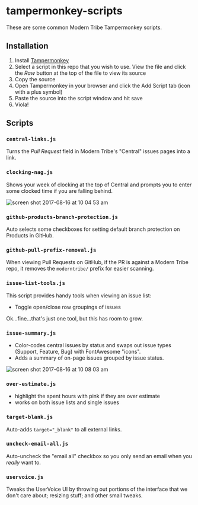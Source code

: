 # tampermonkey-scripts

These are some common Modern Tribe Tampermonkey scripts.

## Installation

1. Install [Tampermonkey](https://tampermonkey.net/)
1. Select a script in this repo that you wish to use. View the file and click the _Raw_ button at the top of the file to view its source
1. Copy the source
1. Open Tampermonkey in your browser and click the Add Script tab (icon with a plus symbol)
1. Paste the source into the script window and hit save
1. Viola!

## Scripts

### `central-links.js`

Turns the _Pull Request_ field in Modern Tribe's "Central" issues pages into a link.

### `clocking-nag.js`

Shows your week of clocking at the top of Central and prompts you to enter some clocked time if you are falling behind.

![screen shot 2017-08-16 at 10 04 53 am](https://user-images.githubusercontent.com/430385/29367332-8beceac6-826a-11e7-9e62-3800663c5b22.png)

### `github-products-branch-protection.js`

Auto selects some checkboxes for setting default branch protection on Products in GitHub.

### `github-pull-prefix-removal.js`

When viewing Pull Requests on GitHub, if the PR is against a Modern Tribe repo, it removes the `moderntribe/` prefix for easier scanning.

### `issue-list-tools.js`

This script provides handy tools when viewing an issue list:

* Toggle open/close row groupings of issues

Ok...fine...that's just one tool, but this has room to grow.

### `issue-summary.js`

* Color-codes central issues by status and swaps out issue types (Support, Feature, Bug) with FontAwesome "icons".
* Adds a summary of on-page issues grouped by issue status.

![screen shot 2017-08-16 at 10 08 03 am](https://user-images.githubusercontent.com/430385/29367418-db3e3328-826a-11e7-8dd1-2e9e48a338c9.png)

### `over-estimate.js`

* highlight the spent hours with pink if they are over estimate
* works on both issue lists and single issues

### `target-blank.js`

Auto-adds `target="_blank"` to all external links.

### `uncheck-email-all.js`

Auto-uncheck the "email all" checkbox so you only send an email when you _really_ want to.

### `uservoice.js`

Tweaks the UserVoice UI by throwing out portions of the interface that we don't care about; resizing stuff; and other small tweaks.
